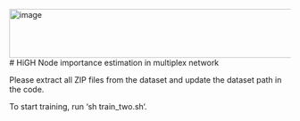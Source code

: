 <img width="958" height="88" alt="image" src="https://github.com/user-attachments/assets/cdb01154-05f9-47ce-a6c3-88afce25000d" /># HiGH
Node importance estimation in multiplex network


Please extract all ZIP files from the dataset and update the dataset path in the code. 

To start training, run ‘sh train_two.sh‘.
